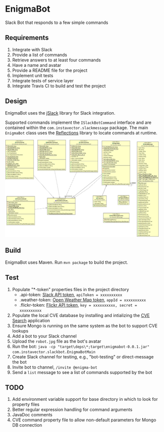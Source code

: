# EnigmaBot
Slack Bot that responds to a few simple commands

## Requirements
1. Integrate with Slack
1. Provide a list of commands
1. Retrieve answers to at least four commands
1. Have a name and avatar
1. Provide a README file for the project
1. Implement unit tests
1. Integrate tests of service layer
1. Integrate Travis CI to build and test the project

## Design
EnigmaBot uses the [jSlack](https://github.com/seratch/jslack) library for Slack integration.

Supported commands implement the `ISlackBotCommand` interface and are contained within the `com.instavector.slackmessage` package.  The main `EnigmaBot` class uses the [Reflections](https://github.com/ronmamo/reflections) library to locate commands at runtime.

![UML](classes.jpg)

## Build
EnigmaBot uses Maven.  Run `mvn package` to build the project.   

## Test
 1. Populate "*-token" properties files in the project directory
    * .api-token: [Slack API token](https://api.slack.com/bot-users), `apiToken = xxxxxxxxxx`
    * .weather-token: [Open Weather Map token](http://openweathermap.org/appid), `appId = xxxxxxxxxx`
    * .flickr-token: [Flickr API token](https://www.flickr.com/services/api/misc.api_keys.html), `key = xxxxxxxxxx, secret = xxxxxxxxxx`
 1. Populate the local CVE database by installing and intializing the [CVE Search](https://github.com/cve-search/cve-search) application
 1. Ensure Mongo is running on the same system as the bot to support CVE lookups
 1. Add a bot to your Slack channel
 1. Upload the `robot.jpg` file as the bot's avatar
 1. Run the bot: `java -cp "target\deps\*;target\enigmabot-0.0.1.jar" com.instavector.slackbot.EnigmaBotMain`
 1. Create Slack channel for testing, e.g., "bot-testing" or direct-message the bot
 1. Invite bot to channel, `/invite @enigma-bot`
 1. Send a `list` message to see a list of commands supported by the bot

## TODO
1. Add environment variable support for base directory in which to look for property files
1. Better regular expression handling for command arguments
1. JavaDoc comments
1. CVE command property file to allow non-default parameters for Mongo DB connection
